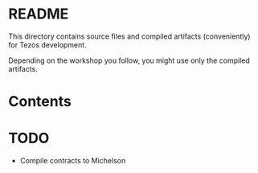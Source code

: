 # README

This directory contains source files and compiled artifacts (conveniently) for Tezos development.

Depending on the workshop you follow, you might use only the compiled artifacts.

# Contents

# TODO 

* Compile contracts to Michelson

